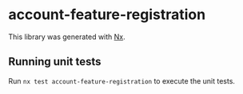# account-feature-registration

This library was generated with [Nx](https://nx.dev).

## Running unit tests

Run `nx test account-feature-registration` to execute the unit tests.
